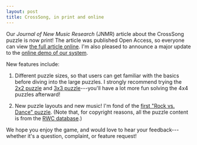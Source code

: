 ```yaml
---
layout: post
title: CrossSong, in print and online
---
```


Our *Journal of New Music Research* (JNMR) article about the CrossSong puzzle is now print! The article was published Open Access, so everyone can view [the full article online](http://www.tandfonline.com/doi/full/10.1080/09298215.2017.1303519). I'm also pleased to announce a major update to the [online demo of our system](https://staff.aist.go.jp/jun.kato/CrossSong/demo/).

New features include:

1. Different puzzle sizes, so that users can get familiar with the basics before diving into the large puzzles. I strongly recommend trying the [2x2 puzzle](https://staff.aist.go.jp/jun.kato/CrossSong/demo/puzzle.html?num_squares=2&dirname=puzz1-rwc_short&difficulty_level=0) and [3x3 puzzle](https://staff.aist.go.jp/jun.kato/CrossSong/demo/puzzle.html?num_squares=3&dirname=puzz4-rwc_rock_vs_dance&difficulty_level=0)---you'll have a lot more fun solving the 4x4 puzzles afterward!

2. New puzzle layouts and new music! I'm fond of the [first "Rock vs. Dance" puzzle](https://staff.aist.go.jp/jun.kato/CrossSong/demo/puzzle.html?num_squares=4&dirname=puzz3-rwc_rock_vs_dance&difficulty_level=4). (Note that, for copyright reasons, all the puzzle content is from the [RWC database](https://staff.aist.go.jp/m.goto/RWC-MDB/).)

We hope you enjoy the game, and would love to hear your feedback---whether it's a question, complaint, or feature request!